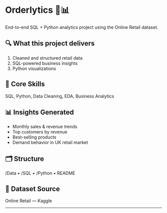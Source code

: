 # Orderlytics 🛒📊
End-to-end SQL + Python analytics project using the Online Retail dataset.

## 🔍 What this project delivers
1. Cleaned and structured retail data  
2. SQL-powered business insights  
3. Python visualizations

## 🧱 Core Skills
SQL, Python, Data Cleaning, EDA, Business Analytics

## 📊 Insights Generated
- Monthly sales & revenue trends
- Top customers by revenue
- Best-selling products
- Demand behavior in UK retail market

## 🗂️ Structure
/Data • /SQL • /Python • README

## 📌 Dataset Source
Online Retail — Kaggle

---

